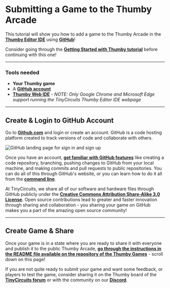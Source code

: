 # Submitting a Game to the Thumby Arcade

This tutorial will show you how to add a game to the Thumby Arcade in the [**Thumby Editor IDE**](https://tinycircuits.github.io/ "Thumby Editor") using **[GitHub](https://github.com/ "Github main website link")**!

Consider going through the [**Getting Started with Thumby tutorial**](https://tinycircuits.com/blogs/learn/thumby-getting-started-tutorial "Thumby getting started tutorial") before continuing with this one!

---

### Tools needed

*   **Your Thumby game**
*   A [**GitHub account**](https://github.com/ "Github main website link")
*   [**Thumby Web IDE**](https://tinycircuits.github.io/ "Thumby Editor") - *NOTE: Only Google Chrome and Microsoft Edge support running the TinyCircuits Thumby Editor IDE webpage*

---

## Create & Login to GitHub Account

Go to [**Github.com**](https://github.com/ "home page of github") and login or create an account. GitHub is a code hosting platform created to track versions of code and collaborate with others.

![GitHub landing page for sign in and sign up](https://cdn.shopify.com/s/files/1/1125/2198/files/github-landing-page-screenshot.jpg?v=1642026563)

Once you have an account, **[get familiar with GitHub features](https://docs.github.com/en/get-started/quickstart/hello-world "GitHub documentation for getting started")** like creating a code repository, branching, pushing changes to GitHub from your local machine, and making commits and pull requests to public repositories. You can do all of this through GitHub's website, or you can learn how to do it all from the **[command line](https://docs.github.com/en/get-started/using-github/github-cli "GitHub CLI docs")**.

At TinyCircuits, we share all of our software and hardware files through GitHub publicly under the [**Creative Commons Attribution Share-Alike 3.0 License**](http://creativecommons.org/licenses/by-sa/3.0 "Open Source license details"). Open source contributions lead to greater and faster innovation through sharing and collaboration - you sharing your game on GitHub makes you a part of the amazing open source community!

---

## Create Game & Share

Once your game is in a state where you are ready to share it with everyone and publish it to the public Thumby Arcade, **[go through the instructions in the README file available on the repository of the Thumby Games](https://github.com/TinyCircuits/TinyCircuits-Thumby-Games "Thumby Game Submission Instructions")** - scroll down on this page!

If you are not quite ready to submit your game and want some feedback, or players to test the game, consider sharing it on the Thumby board of the [**TinyCircuits forum**](http://forum.tinycircuits.com/index.php "TinyCircuits Arduino forum") or with the community on our [**Discord**](https://discord.gg/vzf3wQXVvm "Link to join the tinycircuits Discord").

